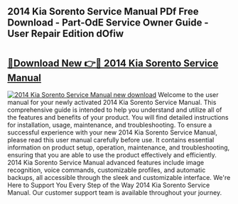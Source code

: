 ## 2014 Kia Sorento Service Manual PDf Free Download - Part-OdE Service Owner Guide - User Repair Edition dOfiw

# <h2><a href="http://bc14699.oget.top/?id=2014+Kia+Sorento+Service+Manual">🔗Download New 👉🔴 2014 Kia Sorento Service Manual</a></h2>

[![2014 Kia Sorento Service Manual new download](https://i.imgur.com/5g1atiW.png)](http://bc14699.oget.top/?id=2014+Kia+Sorento+Service+Manual)
Welcome to the user manual for your newly activated 2014 Kia Sorento Service Manual. This comprehensive guide is intended to help you understand and utilize all of the features and benefits of your product. You will find detailed instructions for installation, usage, maintenance, and troubleshooting. To ensure a successful experience with your new 2014 Kia Sorento Service Manual, please read this user manual carefully before use. It contains essential information on product setup, operation, maintenance, and troubleshooting, ensuring that you are able to use the product effectively and efficiently. 2014 Kia Sorento Service Manual advanced features include image recognition, voice commands, customizable profiles, and automatic backups, all accessible through the sleek and customizable interface. We're Here to Support You Every Step of the Way 2014 Kia Sorento Service Manual. Our customer support team is available throughout your journey.
